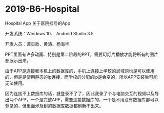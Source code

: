 # 2019-B6-Hospital
Hospital App
关于医院挂号的App

开发系统：Windows 10、 Android Studio 3.5

开发人员：谭实款、黄涛、杨海华

PPT里面有许多动画、特别是第二阶段的PPT，需要幻灯片播放才能将所有的图片都展示出来。


由于APP是连接我本机上的数据库的，手机上连接上学校的局域网也是可以使用的，但是是使用静态的ip连接，而学校的分配的ip是会变的，所以APP安装后可能无法使用。

因为连接不上数据库的话，就登录不了了，因此我录了个与电脑交互的视频以及导出两个APP，一个是完整APP，需要连接数据库的，一个是不用没有数据库都可以登录的，但里面涉及到的数据库数据都刷新不出来。
